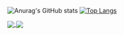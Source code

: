 ![Anurag's GitHub stats](https://github-readme-stats.vercel.app/api?username=Svane20&show_icons=true&theme=synthwaveborder_radius&count_private=true)
[![Top Langs](https://github-readme-stats.vercel.app/api/top-langs/?username=Svane20&layout=compact)](https://github.com/anuraghazra/github-readme-stats)

<a href="https://github.com/anuraghazra/github-readme-stats">
  <img align="center" src="https://github-readme-stats.vercel.app/api/pin/?username=anuraghazra&repo=github-readme-stats" />
</a>
<a href="https://github.com/anuraghazra/convoychat">
  <img align="center" src="https://github-readme-stats.vercel.app/api/pin/?username=anuraghazra&repo=convoychat" />
</a>


